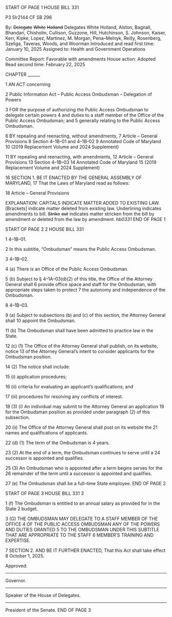 START OF PAGE 1
HOUSE BILL 331

P3 5lr2144
CF SB 296

By: ~~Delegate~~ ~~White~~ ~~Holland~~ Delegates White Holland, Alston, Bagnall, Bhandari,
Chisholm, Cullison, Guzzone, Hill, Hutchinson, S. Johnson, Kaiser, Kerr,
Kipke, Lopez, Martinez, M. Morgan, Pena–Melnyk, Reilly, Rosenberg,
Szeliga, Taveras, Woods, and Woorman
Introduced and read first time: January 10, 2025
Assigned to: Health and Government Operations

Committee Report: Favorable with amendments
House action: Adopted
Read second time: February 22, 2025

CHAPTER ______

1 AN ACT concerning

2 Public Information Act – Public Access Ombudsman – Delegation of Powers

3 FOR the purpose of authorizing the Public Access Ombudsman to delegate certain powers
4 and duties to a staff member of the Office of the Public Access Ombudsman; and
5 generally relating to the Public Access Ombudsman.

6 BY repealing and reenacting, without amendments,
7 Article – General Provisions
8 Section 4–1B–01 and 4–1B–02
9 Annotated Code of Maryland
10 (2019 Replacement Volume and 2024 Supplement)

11 BY repealing and reenacting, with amendments,
12 Article – General Provisions
13 Section 4–1B–03
14 Annotated Code of Maryland
15 (2019 Replacement Volume and 2024 Supplement)

16 SECTION 1. BE IT ENACTED BY THE GENERAL ASSEMBLY OF MARYLAND,
17 That the Laws of Maryland read as follows:

18 Article – General Provisions

EXPLANATION: CAPITALS INDICATE MATTER ADDED TO EXISTING LAW.
[Brackets] indicate matter deleted from existing law.
Underlining indicates amendments to bill.
~~Strike~~ ~~out~~ indicates matter stricken from the bill by amendment or deleted from the law by
amendment. *hb0331*
END OF PAGE 1

START OF PAGE 2
2 HOUSE BILL 331

1 4–1B–01.

2 In this subtitle, “Ombudsman” means the Public Access Ombudsman.

3 4–1B–02.

4 (a) There is an Office of the Public Access Ombudsman.

5 (b) Subject to § 4–1A–03(d)(2) of this title, the Office of the Attorney General shall
6 provide office space and staff for the Ombudsman, with appropriate steps taken to protect
7 the autonomy and independence of the Ombudsman.

8 4–1B–03.

9 (a) Subject to subsections (b) and (c) of this section, the Attorney General shall
10 appoint the Ombudsman.

11 (b) The Ombudsman shall have been admitted to practice law in the State.

12 (c) (1) The Office of the Attorney General shall publish, on its website, notice
13 of the Attorney General’s intent to consider applicants for the Ombudsman position.

14 (2) The notice shall include:

15 (i) application procedures;

16 (ii) criteria for evaluating an applicant’s qualifications; and

17 (iii) procedures for resolving any conflicts of interest.

18 (3) (i) An individual may submit to the Attorney General an application
19 for the Ombudsman position as provided under paragraph (2) of this subsection.

20 (ii) The Office of the Attorney General shall post on its website the
21 names and qualifications of applicants.

22 (d) (1) The term of the Ombudsman is 4 years.

23 (2) At the end of a term, the Ombudsman continues to serve until a
24 successor is appointed and qualifies.

25 (3) An Ombudsman who is appointed after a term begins serves for the
26 remainder of the term until a successor is appointed and qualifies.

27 (e) The Ombudsman shall be a full–time State employee.
END OF PAGE 2

START OF PAGE 3
HOUSE BILL 331 3

1 (f) The Ombudsman is entitled to an annual salary as provided for in the State
2 budget.

3 (G) THE OMBUDSMAN MAY DELEGATE TO A STAFF MEMBER OF THE OFFICE
4 OF THE PUBLIC ACCESS OMBUDSMAN ANY OF THE POWERS AND DUTIES GRANTED
5 TO THE OMBUDSMAN UNDER THIS SUBTITLE THAT ARE APPROPRIATE TO THE STAFF
6 MEMBER’S TRAINING AND EXPERTISE.

7 SECTION 2. AND BE IT FURTHER ENACTED, That this Act shall take effect
8 October 1, 2025.

Approved:

________________________________________________________________________________
Governor.

________________________________________________________________________________
Speaker of the House of Delegates.

________________________________________________________________________________
President of the Senate.
END OF PAGE 3